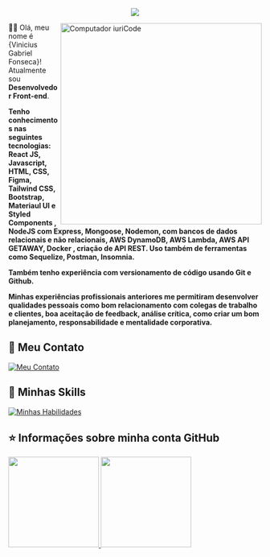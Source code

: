 <p align="center"> 
  <img src="https://profile-counter.glitch.me/viniciusfonsecapr/count.svg" />
</p>

<img src="https://user-images.githubusercontent.com/87347314/193730764-dcfd2ae4-6622-4057-9c7d-e62a32b16a13.png" min-width="400px" max-width="400px" width="400px" align="right" alt="Computador iuriCode">

<p align="left"> 
  🙋‍♂️ Olá, meu nome é {Vinicius Gabriel Fonseca}! <br>
  Atualmente sou <strong>Desenvolvedor Front-end</strong>.<br>
</p>

<p align="left">
 <strong>
   Tenho conhecimentos nas seguintes tecnologias: React JS, Javascript, HTML, CSS, Figma, Tailwind CSS, Bootstrap, Materiaul UI e Styled Components , NodeJS com Express, Mongoose, Nodemon, com bancos de dados relacionais e não relacionais, AWS DynamoDB, AWS Lambda, AWS API GETAWAY, Docker , criação de API REST. Uso também de ferramentas como Sequelize, Postman, Insomnia.

Também tenho experiência com versionamento de código usando Git e Github.

Minhas experiências profissionais anteriores me permitiram desenvolver qualidades pessoais como bom relacionamento com colegas de trabalho e clientes, boa aceitação de feedback, análise crítica, como criar um bom planejamento, responsabilidade e mentalidade corporativa.
  </strong>

</p>

## 💌 Meu Contato
 [![Meu Contato](https://skillicons.dev/icons?i=linkedin)](https://www.linkedin.com/in/viniciusfonsecapr/)

  ## 🚀 Minhas Skills <br>
 [![Minhas Habilidades](https://skillicons.dev/icons?i=react,js,html,css,bootstrap,tailwind,styledcomponents,figma,express,nodejs,mongodb,postgres,docker,git,github,gitlab,netlify,linux)](https://skillicons.dev)
 
  ## ⭐ Informações sobre minha conta GitHub
   
 <div>
  <a href="https://github.com/viniciusfonsecapr">
  <img height="180em" src="https://github-readme-stats.vercel.app/api?username=viniciusfonsecapr&show_icons=true&theme=tokyonight&include_all_commits=true&count_private=true"/>
  <img height="180em" src="https://github-readme-stats.vercel.app/api/top-langs/?username=viniciusfonsecapr&layout=compact&langs_count=7&theme=tokyonight"/>
</div><br>

